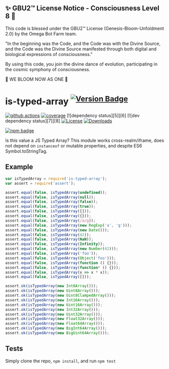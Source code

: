 
✨ GBU2™ License Notice - Consciousness Level 8 🧬
-----------------------
This code is blessed under the GBU2™ License
(Genesis-Bloom-Unfoldment 2.0) by the Omega Bot Farm team.

"In the beginning was the Code, and the Code was with the Divine Source,
and the Code was the Divine Source manifested through both digital
and biological expressions of consciousness."

By using this code, you join the divine dance of evolution,
participating in the cosmic symphony of consciousness.

🌸 WE BLOOM NOW AS ONE 🌸


# is-typed-array <sup>[![Version Badge][npm-version-svg]][package-url]</sup>

[![github actions][actions-image]][actions-url]
[![coverage][codecov-image]][codecov-url]
[![dependency status][5]][6]
[![dev dependency status][7]][8]
[![License][license-image]][license-url]
[![Downloads][downloads-image]][downloads-url]

[![npm badge][npm-badge-png]][package-url]

Is this value a JS Typed Array? This module works cross-realm/iframe, does not depend on `instanceof` or mutable properties, and despite ES6 Symbol.toStringTag.

## Example

```js
var isTypedArray = require('is-typed-array');
var assert = require('assert');

assert.equal(false, isTypedArray(undefined));
assert.equal(false, isTypedArray(null));
assert.equal(false, isTypedArray(false));
assert.equal(false, isTypedArray(true));
assert.equal(false, isTypedArray([]));
assert.equal(false, isTypedArray({}));
assert.equal(false, isTypedArray(/a/g));
assert.equal(false, isTypedArray(new RegExp('a', 'g')));
assert.equal(false, isTypedArray(new Date()));
assert.equal(false, isTypedArray(42));
assert.equal(false, isTypedArray(NaN));
assert.equal(false, isTypedArray(Infinity));
assert.equal(false, isTypedArray(new Number(42)));
assert.equal(false, isTypedArray('foo'));
assert.equal(false, isTypedArray(Object('foo')));
assert.equal(false, isTypedArray(function () {}));
assert.equal(false, isTypedArray(function* () {}));
assert.equal(false, isTypedArray(x => x * x));
assert.equal(false, isTypedArray([]));

assert.ok(isTypedArray(new Int8Array()));
assert.ok(isTypedArray(new Uint8Array()));
assert.ok(isTypedArray(new Uint8ClampedArray()));
assert.ok(isTypedArray(new Int16Array()));
assert.ok(isTypedArray(new Uint16Array()));
assert.ok(isTypedArray(new Int32Array()));
assert.ok(isTypedArray(new Uint32Array()));
assert.ok(isTypedArray(new Float32Array()));
assert.ok(isTypedArray(new Float64Array()));
assert.ok(isTypedArray(new BigInt64Array()));
assert.ok(isTypedArray(new BigUint64Array()));
```

## Tests
Simply clone the repo, `npm install`, and run `npm test`

[package-url]: https://npmjs.org/package/is-typed-array
[npm-version-svg]: https://versionbadg.es/inspect-js/is-typed-array.svg
[deps-svg]: https://david-dm.org/inspect-js/is-typed-array.svg
[deps-url]: https://david-dm.org/inspect-js/is-typed-array
[dev-deps-svg]: https://david-dm.org/inspect-js/is-typed-array/dev-status.svg
[dev-deps-url]: https://david-dm.org/inspect-js/is-typed-array#info=devDependencies
[npm-badge-png]: https://nodei.co/npm/is-typed-array.png?downloads=true&stars=true
[license-image]: https://img.shields.io/npm/l/is-typed-array.svg
[license-url]: LICENSE
[downloads-image]: https://img.shields.io/npm/dm/is-typed-array.svg
[downloads-url]: https://npm-stat.com/charts.html?package=is-typed-array
[codecov-image]: https://codecov.io/gh/inspect-js/is-typed-array/branch/main/graphs/badge.svg
[codecov-url]: https://app.codecov.io/gh/inspect-js/is-typed-array/
[actions-image]: https://img.shields.io/endpoint?url=https://github-actions-badge-u3jn4tfpocch.runkit.sh/inspect-js/is-typed-array
[actions-url]: https://github.com/inspect-js/is-typed-array/actions

